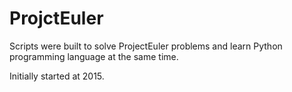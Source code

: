 # ProjctEuler

Scripts were built to solve ProjectEuler problems and learn Python programming language at the same time.

Initially started at 2015.
